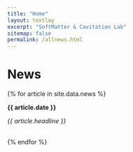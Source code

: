 ```yaml
---
title: "Home"
layout: textlay
excerpt: "SoftMatter & Cavitation Lab"
sitemap: false
permalink: /allnews.html
---
```


# News

{% for article in site.data.news %}
<div class="col-sm-6 clearfix">
<p><strong>{{ article.date }}</strong></p>
<p><em>{{ article.headline }}</em></p>
</div>
<br>
{% endfor %}
